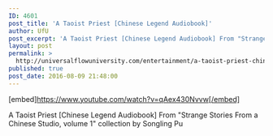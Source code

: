 ```yaml
---
ID: 4601
post_title: 'A Taoist Priest [Chinese Legend Audiobook]'
author: UfU
post_excerpt: 'A Taoist Priest [Chinese Legend Audiobook] From "Strange Stories From a Chinese Studio, volume 1" collection by Songling Pu'
layout: post
permalink: >
  http://universalflowuniversity.com/entertainment/a-taoist-priest-chinese-legend-audiobook/
published: true
post_date: 2016-08-09 21:48:00
---
```

[embed]https://www.youtube.com/watch?v=qAex430Nvvw[/embed]<br>
<p>A Taoist Priest [Chinese Legend Audiobook] From "Strange Stories From a Chinese Studio, volume 1" collection by Songling Pu</p>